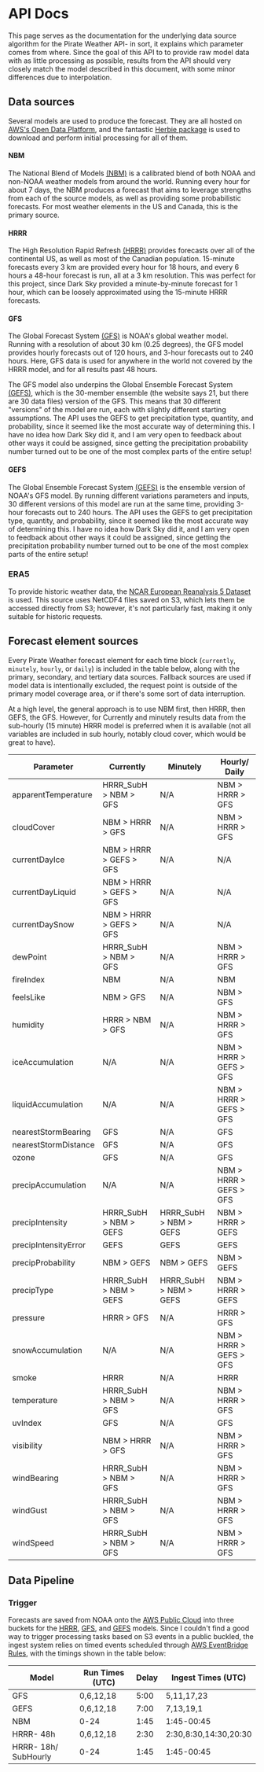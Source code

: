 # API Docs
This page serves as the documentation for the underlying data source algorithm for the Pirate Weather API- in sort, it explains which parameter comes from where. Since the goal of this API to to provide raw model data with as little processing as possible, results from the API should very closely match the model described in this document, with some minor differences due to interpolation. 

## Data sources
Several models are used to produce the forecast. They are all hosted on [AWS's Open Data Platform](https://registry.opendata.aws/collab/noaa/), and the fantastic [Herbie package](https://github.com/blaylockbk/Herbie) is used to download and perform initial processing for all of them.    

#### NBM
The National Blend of Models [(NBM)](https://vlab.noaa.gov/web/mdl/nbm) is a calibrated blend of both NOAA and non-NOAA weather models from around the world. Running every hour for about 7 days, the NBM produces a forecast that aims to leverage strengths from each of the source models, as well as providing some probabilistic forecasts. For most weather elements in the US and Canada, this is the primary source. 

#### HRRR
The High Resolution Rapid Refresh [(HRRR)](https://rapidrefresh.noaa.gov/hrrr/) provides forecasts over all of the continental US, as well as most of the Canadian population. 15-minute forecasts every 3 km are provided every hour for 18 hours, and every 6 hours a 48-hour forecast is run, all at a 3 km resolution. This was perfect for this project, since Dark Sky provided a minute-by-minute forecast for 1 hour, which can be loosely approximated using the 15-minute HRRR forecasts.

#### GFS
The Global Forecast System [(GFS)](https://www.ncdc.noaa.gov/data-access/model-data/model-datasets/global-forcast-system-gfs) is NOAA's global weather model. Running with a resolution of about 30 km (0.25 degrees), the GFS model provides hourly forecasts out of 120 hours, and 3-hour forecasts out to 240 hours. Here, GFS data is used for anywhere in the world not covered by the HRRR model, and for all results past 48 hours. 

The GFS model also underpins the Global Ensemble Forecast System [(GEFS)](https://www.ncdc.noaa.gov/data-access/model-data/model-datasets/global-ensemble-forecast-system-gefs), which is the 30-member ensemble (the website says 21, but there are 30 data files) version of the GFS. This means that 30 different "versions" of the model are run, each with slightly different starting assumptions. The API uses the GEFS to get precipitation type, quantity, and probability, since it seemed like the most accurate way of determining this. I have no idea how Dark Sky did it, and I am very open to feedback about other ways it could be assigned, since getting the precipitation probability number turned out to be one of the most complex parts of the entire setup! 

#### GEFS
The Global Ensemble Forecast System [(GEFS)](https://www.ncei.noaa.gov/products/weather-climate-models/global-ensemble-forecast) is the ensemble version of NOAA's GFS model. By running different variations parameters and inputs, 30 different versions of this model are run at the same time, providing 3-hour forecasts out to 240 hours. The API uses the GEFS to get precipitation type, quantity, and probability, since it seemed like the most accurate way of determining this. I have no idea how Dark Sky did it, and I am very open to feedback about other ways it could be assigned, since getting the precipitation probability number turned out to be one of the most complex parts of the entire setup! 

### ERA5
To provide historic weather data, the [NCAR European Reanalysis 5 Dataset](https://registry.opendata.aws/nsf-ncar-era5/) is used. This source uses NetCDF4 files saved on S3, which lets them be accessed directly from S3; however, it's not particularly fast, making it only suitable for historic requests. 


## Forecast element sources
Every Pirate Weather forecast element for each time block (`currently`, `minutely`, `hourly`, or `daily`) is included in the table below, along with the primary, secondary, and tertiary data sources. Fallback sources are used if model data is intentionally excluded, the request point is outside of the primary model coverage area, or if there's some sort of data interruption. 

At a high level, the general approach is to use NBM first, then HRRR, then GEFS, the GFS. However, for Currently and minutely results data from the sub-hourly (15 minute) HRRR model is preferred when it is available (not all variables are included in sub hourly, notably cloud cover, which would be great to have).  


|Parameter 	            |Currently              |Minutely   			|Hourly/ Daily          	|
|-----------------------|-----------------------|-----------------------|---------------------------|
|apparentTemperature	|HRRR_SubH > NBM > GFS	|N/A   				    |NBM > HRRR > GFS		 	|
|cloudCover   			|NBM > HRRR > GFS   	|N/A   				    |NBM > HRRR > GFS   		|
|currentDayIce		    |NBM > HRRR > GEFS > GFS|N/A					|N/A						|
|currentDayLiquid       |NBM > HRRR > GEFS > GFS|N/A					|N/A						|
|currentDaySnow         |NBM > HRRR > GEFS > GFS|N/A					|N/A						|
|dewPoint     			|HRRR_SubH > NBM > GFS  |N/A   				    |NBM > HRRR > GFS   		|
|fireIndex    			|NBM   			  		|N/A   				    |NBM   			 			|
|feelsLike    			|NBM > GFS  			|N/A   				    |NBM > GFS		 			|
|humidity     			|HRRR > NBM > GFS   	|N/A   				    |NBM > HRRR > GFS   		|
|iceAccumulation   		|N/A                    |N/A   				    |NBM > HRRR > GEFS > GFS	|
|liquidAccumulation 	|N/A                    |N/A   				    |NBM > HRRR > GEFS > GFS	|
|nearestStormBearing	|GFS   					|N/A   				    |GFS   						|
|nearestStormDistance   |GFS   					|N/A   				    |GFS   						|
|ozone   				|GFS   					|N/A   				    |GFS   						|
|precipAccumulation 	|N/A                    |N/A   				    |NBM > HRRR > GEFS > GFS	|
|precipIntensity   		|HRRR_SubH > NBM > GEFS |HRRR_SubH > NBM > GEFS	|NBM > HRRR > GEFS			|
|precipIntensityError	|GEFS					|GEFS					|GEFS						|	
|precipProbability  	|NBM > GEFS 			|NBM > GEFS 			|NBM > GEFS					|
|precipType   			|HRRR_SubH > NBM > GEFS |HRRR_SubH > NBM > GEFS	|NBM > HRRR > GEFS			|
|pressure   			|HRRR > GFS   			|N/A				    |HRRR > GFS 				|
|snowAccumulation   	|N/A					|N/A   				    |NBM > HRRR > GEFS > GFS 	|
|smoke   				|HRRR   				|N/A   				    |HRRR  						|
|temperature   			|HRRR_SubH > NBM > GFS  |N/A   				    |NBM > HRRR > GFS   		|
|uvIndex   				|GFS   					|N/A   				    |GFS   						|
|visibility   			|NBM > HRRR > GFS   	|N/A   				    |NBM > HRRR > GFS   		|
|windBearing  			|HRRR_SubH > NBM > GFS  |N/A   				    |NBM > HRRR > GFS   		|
|windGust   			|HRRR_SubH > NBM > GFS  |N/A   				    |NBM > HRRR > GFS   		|
|windSpeed   			|HRRR_SubH > NBM > GFS  |N/A				    |NBM > HRRR > GFS   		|

## Data Pipeline

### Trigger
Forecasts are saved from NOAA onto the [AWS Public Cloud](https://registry.opendata.aws/collab/noaa/) into three buckets for the [HRRR](https://registry.opendata.aws/noaa-hrrr-pds/), [GFS](https://registry.opendata.aws/noaa-gfs-bdp-pds/), and [GEFS](https://registry.opendata.aws/noaa-gefs/) models. Since I couldn't find a good way to trigger processing tasks based on S3 events in a public buckled, the ingest system relies on timed events scheduled through [AWS EventBridge Rules](https://docs.aws.amazon.com/eventbridge/latest/userguide/eb-create-rule-schedule.html), with the timings shown in the table below:

| Model                | Run Times (UTC) | Delay | Ingest Times (UTC)    |
|----------------------|-----------------|-------|-----------------------|
| GFS                  | 0,6,12,18       | 5:00  | 5,11,17,23            |
| GEFS                 | 0,6,12,18       | 7:00  | 7,13,19,1             |
| NBM                  | 0-24            | 1:45  | 1:45-00:45            |
| HRRR- 48h            | 0,6,12,18       | 2:30  | 2:30,8:30,14:30,20:30 |
| HRRR- 18h/ SubHourly | 0-24            | 1:45  | 1:45-00:45        	 |
